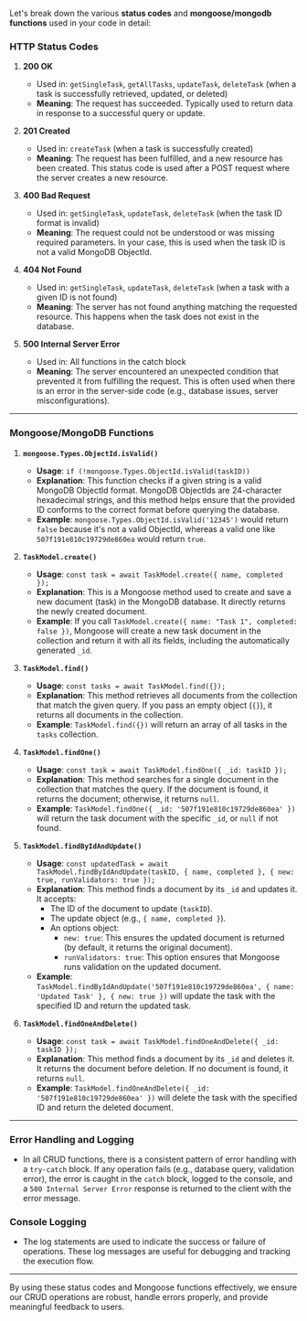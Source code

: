 Let's break down the various **status codes** and **mongoose/mongodb functions** used in your code in detail:

### **HTTP Status Codes**

1. **200 OK**
   - Used in: `getSingleTask`, `getAllTasks`, `updateTask`, `deleteTask` (when a task is successfully retrieved, updated, or deleted)
   - **Meaning**: The request has succeeded. Typically used to return data in response to a successful query or update.

2. **201 Created**
   - Used in: `createTask` (when a task is successfully created)
   - **Meaning**: The request has been fulfilled, and a new resource has been created. This status code is used after a POST request where the server creates a new resource.

3. **400 Bad Request**
   - Used in: `getSingleTask`, `updateTask`, `deleteTask` (when the task ID format is invalid)
   - **Meaning**: The request could not be understood or was missing required parameters. In your case, this is used when the task ID is not a valid MongoDB ObjectId.

4. **404 Not Found**
   - Used in: `getSingleTask`, `updateTask`, `deleteTask` (when a task with a given ID is not found)
   - **Meaning**: The server has not found anything matching the requested resource. This happens when the task does not exist in the database.

5. **500 Internal Server Error**
   - Used in: All functions in the catch block
   - **Meaning**: The server encountered an unexpected condition that prevented it from fulfilling the request. This is often used when there is an error in the server-side code (e.g., database issues, server misconfigurations).

---

### **Mongoose/MongoDB Functions**

1. **`mongoose.Types.ObjectId.isValid()`**
   - **Usage**: `if (!mongoose.Types.ObjectId.isValid(taskID))`
   - **Explanation**: This function checks if a given string is a valid MongoDB ObjectId format. MongoDB ObjectIds are 24-character hexadecimal strings, and this method helps ensure that the provided ID conforms to the correct format before querying the database.
   - **Example**: `mongoose.Types.ObjectId.isValid('12345')` would return `false` because it's not a valid ObjectId, whereas a valid one like `507f191e810c19729de860ea` would return `true`.

2. **`TaskModel.create()`**
   - **Usage**: `const task = await TaskModel.create({ name, completed });`
   - **Explanation**: This is a Mongoose method used to create and save a new document (task) in the MongoDB database. It directly returns the newly created document.
   - **Example**: If you call `TaskModel.create({ name: "Task 1", completed: false })`, Mongoose will create a new task document in the collection and return it with all its fields, including the automatically generated `_id`.

3. **`TaskModel.find()`**
   - **Usage**: `const tasks = await TaskModel.find({});`
   - **Explanation**: This method retrieves all documents from the collection that match the given query. If you pass an empty object (`{}`), it returns all documents in the collection.
   - **Example**: `TaskModel.find({})` will return an array of all tasks in the `tasks` collection.

4. **`TaskModel.findOne()`**
   - **Usage**: `const task = await TaskModel.findOne({ _id: taskID });`
   - **Explanation**: This method searches for a single document in the collection that matches the query. If the document is found, it returns the document; otherwise, it returns `null`.
   - **Example**: `TaskModel.findOne({ _id: '507f191e810c19729de860ea' })` will return the task document with the specific `_id`, or `null` if not found.

5. **`TaskModel.findByIdAndUpdate()`**
   - **Usage**: `const updatedTask = await TaskModel.findByIdAndUpdate(taskID, { name, completed }, { new: true, runValidators: true });`
   - **Explanation**: This method finds a document by its `_id` and updates it. It accepts:
     - The ID of the document to update (`taskID`).
     - The update object (e.g., `{ name, completed }`).
     - An options object:
       - `new: true`: This ensures the updated document is returned (by default, it returns the original document).
       - `runValidators: true`: This option ensures that Mongoose runs validation on the updated document.
   - **Example**: `TaskModel.findByIdAndUpdate('507f191e810c19729de860ea', { name: 'Updated Task' }, { new: true })` will update the task with the specified ID and return the updated task.

6. **`TaskModel.findOneAndDelete()`**
   - **Usage**: `const task = await TaskModel.findOneAndDelete({ _id: taskID });`
   - **Explanation**: This method finds a document by its `_id` and deletes it. It returns the document before deletion. If no document is found, it returns `null`.
   - **Example**: `TaskModel.findOneAndDelete({ _id: '507f191e810c19729de860ea' })` will delete the task with the specified ID and return the deleted document.

---

### **Error Handling and Logging**

- In all CRUD functions, there is a consistent pattern of error handling with a `try-catch` block. If any operation fails (e.g., database query, validation error), the error is caught in the `catch` block, logged to the console, and a `500 Internal Server Error` response is returned to the client with the error message.

### **Console Logging**
- The log statements are used to indicate the success or failure of operations. These log messages are useful for debugging and tracking the execution flow.

---

By using these status codes and Mongoose functions effectively, we ensure our CRUD operations are robust, handle errors properly, and provide meaningful feedback to users.